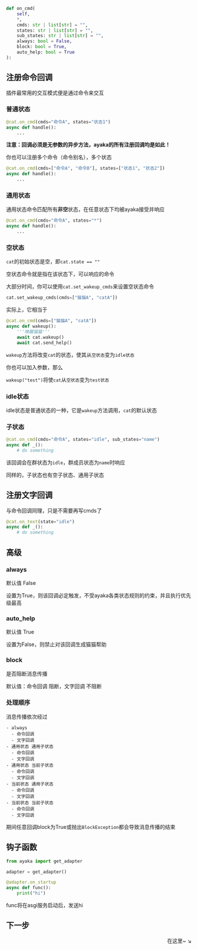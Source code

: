 ```py
def on_cmd(
    self,
    *,
    cmds: str | list[str] = "",
    states: str | list[str] = "",
    sub_states: str | list[str] = "",
    always: bool = False,
    block: bool = True,
    auto_help: bool = True
):
```

## 注册命令回调

插件最常用的交互模式便是通过命令来交互

### 普通状态

```py
@cat.on_cmd(cmds="命令A", states="状态1")
async def handle():
    ...
```

**注意：回调必须是无参数的异步方法，ayaka的所有注册回调均是如此！**

你也可以注册多个命令（命令别名），多个状态

```py
@cat.on_cmd(cmds=["命令A", "命令B"], states=["状态1", "状态2"])
async def handle():
    ...
```

### 通用状态

通用状态命令匹配所有**非空**状态，在任意状态下均被ayaka接受并响应

```py
@cat.on_cmd(cmds="命令A", states="*")
async def handle():
    ...
```

### 空状态

`cat`的初始状态是空，即`cat.state == ""`

空状态命令就是指在该状态下，可以响应的命令

大部分时间，你可以使用`cat.set_wakeup_cmds`来设置空状态命令

```py
cat.set_wakeup_cmds(cmds=["猫猫A", "catA"])
```

实际上，它相当于

```py
@cat.on_cmd(cmds=["猫猫A", "catA"])
async def wakeup():
    '''唤醒猫猫'''
    await cat.wakeup()
    await cat.send_help()
```

`wakeup`方法将改变`cat`的状态，使其从`空状态`变为`idle状态`

你也可以加入参数，那么

`wakeup("test")`将使`cat`从`空状态`变为`test状态`

### idle状态

idle状态是普通状态的一种，它是`wakeup`方法调用，`cat`的默认状态

### 子状态

```py
@cat.on_cmd(cmds="命令A", states="idle", sub_states="name")
async def _():
    # do something
```

该回调会在群状态为`idle`，群成员状态为`name`时响应

同样的，子状态也有空子状态、通用子状态

## 注册文字回调

与命令回调同理，只是不需要再写cmds了

```py
@cat.on_text(state="idle")
async def _():
    # do something
```

## 高级

### always

默认值 False

设置为True，则该回调必定触发，不受ayaka各类状态规则的约束，并且执行优先级最高

### auto_help

默认值 True

设置为False，则禁止对该回调生成猫猫帮助

### block

是否阻断消息传播

默认值：命令回调 阻断，文字回调 不阻断

### 处理顺序

消息传播依次经过

```
- always 
  - 命令回调
  - 文字回调
- 通用状态 通用子状态
  - 命令回调
  - 文字回调
- 通用状态 当前子状态
  - 命令回调
  - 文字回调
- 当前状态 通用子状态
  - 命令回调
  - 文字回调
- 当前状态 当前子状态
  - 命令回调
  - 文字回调
```

期间任意回调block为True或抛出`BlockException`都会导致消息传播的结束

## 钩子函数

```py
from ayaka import get_adapter

adapter = get_adapter()

@adapter.on_startup
async def func():
    print("hi")
```

func将在asgi服务启动后，发送hi

## 下一步

<div align="right">
    在这里~ ↘
</div>
